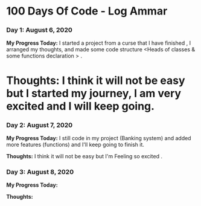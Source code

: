 <!--- ##### Day 0: February 30, 2016 (Example 1) // **Today's Progress**: Fixed CSS, worked on canvas functionality for the app.

 **Thoughts:** I really struggled with CSS, but, overall, I feel like I am slowly getting better at it. Canvas is still new for me, but I managed to figure out some basic.

 **Link to work:** [Calculator App](http://www.example.com)

 **Link(s) to work**: [Calculator App](http://www.example.com) -->

# 100 Days Of Code - Log Ammar


### Day 1: August 6, 2020 

**My Progress Today:** I started a project from a curse that I have finished <my first course>, I arranged my thoughts, and made some code structure <Heads of classes & some functions declaration > .

**Thoughts:** I think it will not be easy but I started my journey, I am very excited and I will keep going.
=======
### Day 2: August 7, 2020 

**My Progress Today:** I still code in my project (Banking system) and added more features (functions) and I'll keep going to finish it.

**Thoughts:** I think it will not be easy but I'm Feeling so excited .

### Day 3: August 8, 2020 

**My Progress Today:**

**Thoughts:** 


